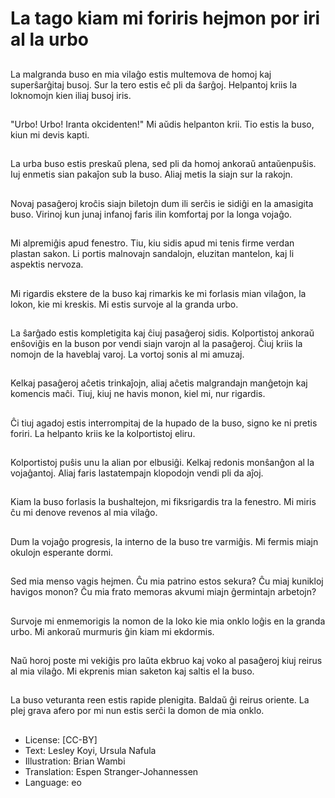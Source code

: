 # La tago kiam mi foriris hejmon por iri al la urbo

##
La malgranda buso en mia vilaĝo estis multemova de homoj kaj superŝarĝitaj busoj. Sur la tero estis eĉ pli da ŝarĝoj. Helpantoj kriis la loknomojn kien iliaj busoj iris.

##
"Urbo! Urbo! Iranta okcidenten!" Mi aŭdis helpanton krii. Tio estis la buso, kiun mi devis kapti.

##
La urba buso estis preskaŭ plena, sed pli da homoj ankoraŭ antaŭenpuŝis. Iuj enmetis sian pakaĵon sub la buso. Aliaj metis la siajn sur la rakojn.

##
Novaj pasaĝeroj kroĉis siajn biletojn dum ili serĉis ie sidiĝi en la amasigita buso. Virinoj kun junaj infanoj faris ilin komfortaj por la longa vojaĝo.

##
Mi alpremiĝis apud fenestro. Tiu, kiu sidis apud mi tenis firme verdan plastan sakon. Li portis malnovajn sandalojn, eluzitan mantelon, kaj li aspektis nervoza.

##
Mi rigardis ekstere de la buso kaj rimarkis ke mi forlasis mian vilaĝon, la lokon, kie mi kreskis. Mi estis survoje al la granda urbo.

##
La ŝarĝado estis kompletigita kaj ĉiuj pasaĝeroj sidis. Kolportistoj ankoraŭ enŝoviĝis en la buson por vendi siajn varojn al la pasaĝeroj. Ĉiuj kriis la nomojn de la haveblaj varoj. La vortoj sonis al mi amuzaj.

##
Kelkaj pasaĝeroj aĉetis trinkaĵojn, aliaj aĉetis malgrandajn manĝetojn kaj komencis maĉi. Tiuj, kiuj ne havis monon, kiel mi, nur rigardis.

##
Ĉi tiuj agadoj estis interrompitaj de la hupado de la buso, signo ke ni pretis foriri. La helpanto kriis ke la kolportistoj eliru.

##
Kolportistoj puŝis unu la alian por elbusiĝi. Kelkaj redonis monŝanĝon al la vojaĝantoj. Aliaj faris lastatempajn klopodojn vendi pli da aĵoj.

##
Kiam la buso forlasis la bushaltejon, mi fiksrigardis tra la fenestro. Mi miris ĉu mi denove revenos al mia vilaĝo.

##
Dum la vojaĝo progresis, la interno de la buso tre varmiĝis. Mi fermis miajn okulojn esperante dormi.

##
Sed mia menso vagis hejmen. Ĉu mia patrino estos sekura? Ĉu miaj kunikloj havigos monon? Ĉu mia frato memoras akvumi miajn ĝermintajn arbetojn?

##
Survoje mi enmemorigis la nomon de la loko kie mia onklo loĝis en la granda urbo. Mi ankoraŭ murmuris ĝin kiam mi ekdormis.

##
Naŭ horoj poste mi vekiĝis pro laŭta ekbruo kaj voko al pasaĝeroj kiuj reirus al mia vilaĝo. Mi ekprenis mian saketon kaj saltis el la buso.

##
La buso veturanta reen estis rapide plenigita. Baldaŭ ĝi reirus oriente. La plej grava afero por mi nun estis serĉi la domon de mia onklo.

##
* License: [CC-BY]
* Text: Lesley Koyi, Ursula Nafula
* Illustration: Brian Wambi
* Translation: Espen Stranger-Johannessen
* Language: eo
